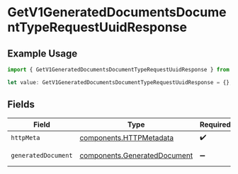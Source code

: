 # GetV1GeneratedDocumentsDocumentTypeRequestUuidResponse

## Example Usage

```typescript
import { GetV1GeneratedDocumentsDocumentTypeRequestUuidResponse } from "@gusto/embedded-api/models/operations/getv1generateddocumentsdocumenttyperequestuuid.js";

let value: GetV1GeneratedDocumentsDocumentTypeRequestUuidResponse = {};
```

## Fields

| Field                                                                        | Type                                                                         | Required                                                                     | Description                                                                  |
| ---------------------------------------------------------------------------- | ---------------------------------------------------------------------------- | ---------------------------------------------------------------------------- | ---------------------------------------------------------------------------- |
| `httpMeta`                                                                   | [components.HTTPMetadata](../../models/components/httpmetadata.md)           | :heavy_check_mark:                                                           | N/A                                                                          |
| `generatedDocument`                                                          | [components.GeneratedDocument](../../models/components/generateddocument.md) | :heavy_minus_sign:                                                           | Example response                                                             |